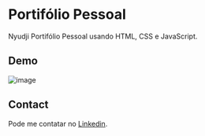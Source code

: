 # Portifólio Pessoal

Nyudji Portifólio Pessoal usando HTML, CSS e JavaScript.

## Demo
![image](https://github.com/user-attachments/assets/d753c814-3176-4623-9111-c5302c1bac73)



## Contact
Pode me contatar no [Linkedin](https://www.linkedin.com/in/nyudji/).
